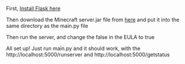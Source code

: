 <p>First, <a href="http://flask.pocoo.org/docs/1.0/installation/">Install Flask here</a></p>
<p>Then download the Minecraft server.jar file from <a href="https://www.minecraft.net/en-us/download/server/">here</a> and put it into the same directory as the main.py file</p>
<p>Then run the server, and change the false in the EULA to true</p>
<p>All set up! Just run main.py and it should work, with the http://localhost:5000/runserver and http://localhost:5000/getstatus</p>
